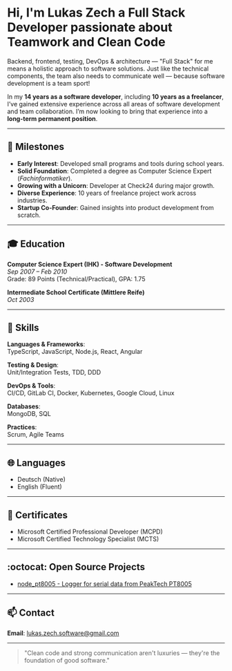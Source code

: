 # Hi, I'm Lukas Zech a Full Stack Developer passionate about **Teamwork** and **Clean Code**

Backend, frontend, testing, DevOps & architecture — "Full Stack" for me means a holistic approach to software solutions. Just like the technical components, the team also needs to communicate well — because software development is a team sport!

In my **14 years as a software developer**, including **10 years as a freelancer**, I’ve gained extensive experience across all areas of software development and team collaboration. I’m now looking to bring that experience into a **long-term permanent position**.

---

## 🚀 Milestones
- **Early Interest**: Developed small programs and tools during school years.
- **Solid Foundation**: Completed a degree as Computer Science Expert (*Fachinformatiker*).
- **Growing with a Unicorn**: Developer at Check24 during major growth.
- **Diverse Experience**: 10 years of freelance project work across industries.
- **Startup Co-Founder**: Gained insights into product development from scratch.

---

## 🎓 Education
**Computer Science Expert (IHK) - Software Development**  
*Sep 2007 – Feb 2010*  
Grade: 89 Points (Technical/Practical), GPA: 1.75

**Intermediate School Certificate (Mittlere Reife)**  
*Oct 2003*

---

## 🧠 Skills
**Languages & Frameworks**:  
TypeScript, JavaScript, Node.js, React, Angular  

**Testing & Design**:  
Unit/Integration Tests, TDD, DDD

**DevOps & Tools**:  
CI/CD, GitLab CI, Docker, Kubernetes, Google Cloud, Linux

**Databases**:  
MongoDB, SQL

**Practices**:  
Scrum, Agile Teams

---

## 🌐 Languages
- Deutsch (Native)
- English (Fluent)

---

## 📜 Certificates
- Microsoft Certified Professional Developer (MCPD)
- Microsoft Certified Technology Specialist (MCTS)
 
---

## :octocat: Open Source Projects
- [node_pt8005 - Logger for serial data from PeakTech PT8005](https://github.com/lukas-zech-software/node_pt8005)

---

## 📫 Contact
**Email**: [lukas.zech.software@gmail.com](mailto:lukas.zech.software@gmail.com)  

---

> "Clean code and strong communication aren't luxuries — they're the foundation of good software."

